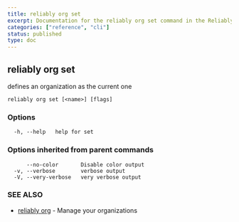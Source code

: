 ```yaml
---
title: reliably org set
excerpt: Documentation for the reliably org set command in the Reliably CLI
categories: ["reference", "cli"]
status: published
type: doc
---
```

## reliably org set

defines an organization as the current one

```
reliably org set [<name>] [flags]
```

### Options

```
  -h, --help   help for set
```

### Options inherited from parent commands

```
      --no-color       Disable color output
  -v, --verbose        verbose output
  -V, --very-verbose   very verbose output
```

### SEE ALSO

* [reliably org](/docs/reference/cli/reliably-org/)	 - Manage your organizations


